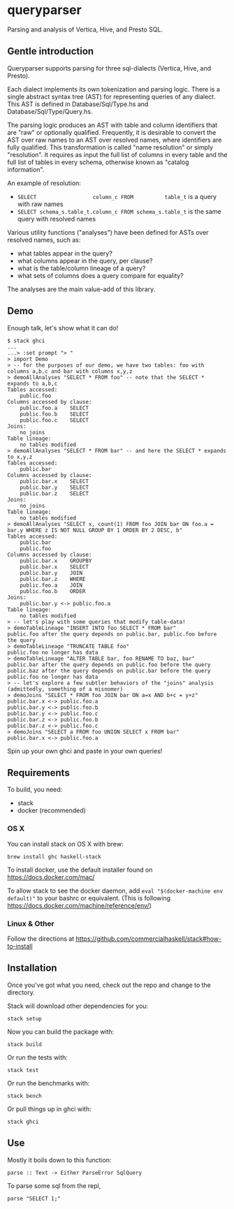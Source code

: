 # queryparser

Parsing and analysis of Vertica, Hive, and Presto SQL.


## Gentle introduction

Queryparser supports parsing for three sql-dialects (Vertica, Hive, and
Presto).

Each dialect implements its own tokenization and parsing logic. There is a
single abstract syntax tree (AST) for representing queries of any dialect. This
AST is defined in Database/Sql/Type.hs and Database/Sql/Type/Query.hs.

The parsing logic produces an AST with table and column identifiers that are
"raw" or optionally qualified. Frequently, it is desirable to convert the AST
over raw names to an AST over resolved names, where identifiers are fully
qualified. This transformation is called "name resolution" or simply
"resolution". It requires as input the full list of columns in every table and
the full list of tables in every schema, otherwise known as "catalog
information".

An example of resolution:

 * `SELECT                  column_c FROM          table_t` is a query with raw names
 * `SELECT schema_s.table_t.column_c FROM schema_s.table_t` is the same query with resolved names

Various utility functions ("analyses") have been defined for ASTs over resolved
names, such as:

 * what tables appear in the query?
 * what columns appear in the query, per clause?
 * what is the table/column lineage of a query?
 * what sets of columns does a query compare for equality?

The analyses are the main value-add of this library.


## Demo

Enough talk, let's show what it can do!

    $ stack ghci
    ...
    ...> :set prompt "> "
    > import Demo
    > -- for the purposes of our demo, we have two tables: foo with columns a,b,c and bar with columns x,y,z
    > demoAllAnalyses "SELECT * FROM foo" -- note that the SELECT * expands to a,b,c
    Tables accessed:
        public.foo
    Columns accessed by clause:
        public.foo.a	SELECT
        public.foo.b	SELECT
        public.foo.c	SELECT
    Joins:
        no joins
    Table lineage:
        no tables modified
    > demoAllAnalyses "SELECT * FROM bar" -- and here the SELECT * expands to x,y,z
    Tables accessed:
        public.bar
    Columns accessed by clause:
        public.bar.x	SELECT
        public.bar.y	SELECT
        public.bar.z	SELECT
    Joins:
        no joins
    Table lineage:
        no tables modified
    > demoAllAnalyses "SELECT x, count(1) FROM foo JOIN bar ON foo.a = bar.y WHERE z IS NOT NULL GROUP BY 1 ORDER BY 2 DESC, b"
    Tables accessed:
        public.bar
        public.foo
    Columns accessed by clause:
        public.bar.x	GROUPBY
        public.bar.x	SELECT
        public.bar.y	JOIN
        public.bar.z	WHERE
        public.foo.a	JOIN
        public.foo.b	ORDER
    Joins:
        public.bar.y <-> public.foo.a
    Table lineage:
        no tables modified
    > -- let's play with some queries that modify table-data!
    > demoTableLineage "INSERT INTO foo SELECT * FROM bar"
    public.foo after the query depends on public.bar, public.foo before the query
    > demoTableLineage "TRUNCATE TABLE foo"
    public.foo no longer has data
    > demoTableLineage "ALTER TABLE bar, foo RENAME TO baz, bar"
    public.bar after the query depends on public.foo before the query
    public.baz after the query depends on public.bar before the query
    public.foo no longer has data
    > -- let's explore a few subtler behaviors of the "joins" analysis (admittedly, something of a misnomer)
    > demoJoins "SELECT * FROM foo JOIN bar ON a=x AND b+c = y+z"
    public.bar.x <-> public.foo.a
    public.bar.y <-> public.foo.b
    public.bar.y <-> public.foo.c
    public.bar.z <-> public.foo.b
    public.bar.z <-> public.foo.c
    > demoJoins "SELECT a FROM foo UNION SELECT x FROM bar"
    public.bar.x <-> public.foo.a

Spin up your own ghci and paste in your own queries!


## Requirements

To build, you need:

- stack
- docker (recommended)

### OS X

You can install stack on OS X with brew:

    brew install ghc haskell-stack

To install docker, use the default installer found on https://docs.docker.com/mac/

To allow stack to see the docker daemon, add `eval "$(docker-machine
env default)"` to your bashrc or equivalent. (This is following https://docs.docker.com/machine/reference/env/)

### Linux & Other

Follow the directions at https://github.com/commercialhaskell/stack#how-to-install


## Installation

Once you've got what you need, check out the repo and change to the directory.

Stack will download other dependencies for you:

    stack setup


Now you can build the package with:

    stack build


Or run the tests with:

    stack test


Or run the benchmarks with:

    stack bench


Or pull things up in ghci with:

    stack ghci


## Use

Mostly it boils down to this function:

    parse :: Text -> Either ParseError SqlQuery

To parse some sql from the repl,

    parse "SELECT 1;"
